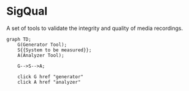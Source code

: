 SigQual
=======

A set of tools to validate the integrity and quality of media recordings.

```mermaid
graph TD;
    G(Generator Tool);
    S{{System to be measured}};
    A(Analyzer Tool);

    G-->S-->A;

    click G href "generator"
    click A href "analyzer"
```

